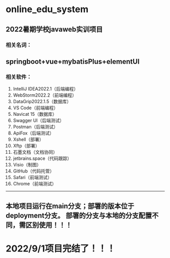 # online_edu_system
## 2022暑期学校javaweb实训项目

### 相关名词：
springboot+vue+mybatisPlus+elementUI
---
### 相关软件：

1. IntelliJ IDEA2022.1（后端编程）
2. WebStorm2022.2（前端编程）
3. DataGrip2022.1.5（数据库）
4. VS Code（前端编程）
5. Navicat 15（数据库）
6. Swagger UI（后端测试）
7. Postman（后端测试）
8. ApiFox（后端测试）
9. Xshell（部署）
10. Xftp（部署）
11. 石墨文档（文档协同）
12. jetbrains.space（代码跟踪）
13. Visio（制图）
14. GitHub（代码托管）
15. Safari（前端测试）
16. Chrome（前端测试）
---
本地项目运行在main分支；部署的版本位于deployment分支。
部署的分支与本地的分支配置不同，需区别使用！！！
---
# 2022/9/1项目完结了！！！
